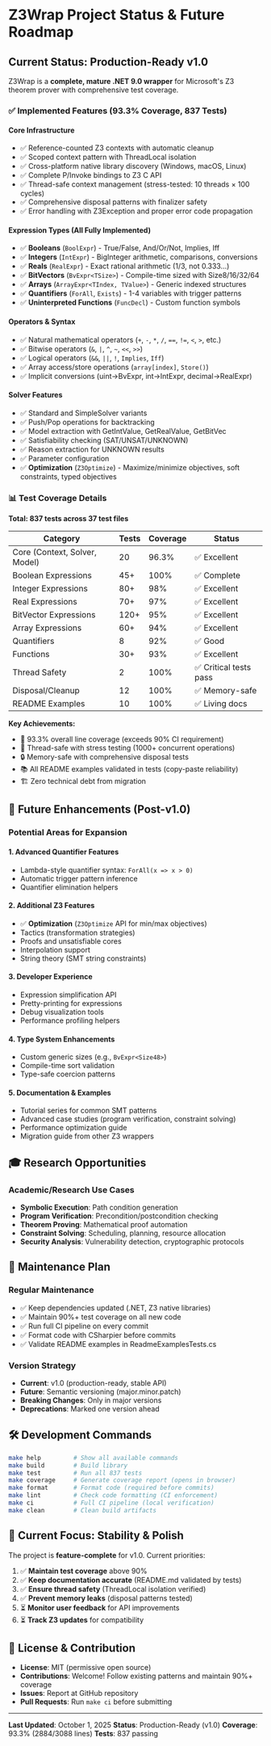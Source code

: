 # Z3Wrap Project Status & Future Roadmap

## Current Status: Production-Ready v1.0

Z3Wrap is a **complete, mature .NET 9.0 wrapper** for Microsoft's Z3 theorem prover with comprehensive test coverage.

### ✅ Implemented Features (93.3% Coverage, 837 Tests)

#### **Core Infrastructure**
- ✅ Reference-counted Z3 contexts with automatic cleanup
- ✅ Scoped context pattern with ThreadLocal isolation
- ✅ Cross-platform native library discovery (Windows, macOS, Linux)
- ✅ Complete P/Invoke bindings to Z3 C API
- ✅ Thread-safe context management (stress-tested: 10 threads × 100 cycles)
- ✅ Comprehensive disposal patterns with finalizer safety
- ✅ Error handling with Z3Exception and proper error code propagation

#### **Expression Types (All Fully Implemented)**
- ✅ **Booleans** (`BoolExpr`) - True/False, And/Or/Not, Implies, Iff
- ✅ **Integers** (`IntExpr`) - BigInteger arithmetic, comparisons, conversions
- ✅ **Reals** (`RealExpr`) - Exact rational arithmetic (1/3, not 0.333...)
- ✅ **BitVectors** (`BvExpr<TSize>`) - Compile-time sized with Size8/16/32/64
- ✅ **Arrays** (`ArrayExpr<TIndex, TValue>`) - Generic indexed structures
- ✅ **Quantifiers** (`ForAll`, `Exists`) - 1-4 variables with trigger patterns
- ✅ **Uninterpreted Functions** (`FuncDecl`) - Custom function symbols

#### **Operators & Syntax**
- ✅ Natural mathematical operators (`+`, `-`, `*`, `/`, `==`, `!=`, `<`, `>`, etc.)
- ✅ Bitwise operators (`&`, `|`, `^`, `~`, `<<`, `>>`)
- ✅ Logical operators (`&&`, `||`, `!`, `Implies`, `Iff`)
- ✅ Array access/store operations (`array[index]`, `Store()`)
- ✅ Implicit conversions (uint→BvExpr, int→IntExpr, decimal→RealExpr)

#### **Solver Features**
- ✅ Standard and SimpleSolver variants
- ✅ Push/Pop operations for backtracking
- ✅ Model extraction with GetIntValue, GetRealValue, GetBitVec
- ✅ Satisfiability checking (SAT/UNSAT/UNKNOWN)
- ✅ Reason extraction for UNKNOWN results
- ✅ Parameter configuration
- ✅ **Optimization** (`Z3Optimize`) - Maximize/minimize objectives, soft constraints, typed objectives

### 📊 Test Coverage Details

**Total: 837 tests across 37 test files**

| Category | Tests | Coverage | Status |
|----------|-------|----------|--------|
| Core (Context, Solver, Model) | 20 | 96.3% | ✅ Excellent |
| Boolean Expressions | 45+ | 100% | ✅ Complete |
| Integer Expressions | 80+ | 98% | ✅ Excellent |
| Real Expressions | 70+ | 97% | ✅ Excellent |
| BitVector Expressions | 120+ | 95% | ✅ Excellent |
| Array Expressions | 60+ | 94% | ✅ Excellent |
| Quantifiers | 8 | 92% | ✅ Good |
| Functions | 30+ | 93% | ✅ Excellent |
| Thread Safety | 2 | 100% | ✅ Critical tests pass |
| Disposal/Cleanup | 12 | 100% | ✅ Memory-safe |
| README Examples | 10 | 100% | ✅ Living docs |

**Key Achievements:**
- 🎯 93.3% overall line coverage (exceeds 90% CI requirement)
- 🧵 Thread-safe with stress testing (1000+ concurrent operations)
- 🔒 Memory-safe with comprehensive disposal tests
- 📚 All README examples validated in tests (copy-paste reliability)
- 🏗️ Zero technical debt from migration

## 🚀 Future Enhancements (Post-v1.0)

### **Potential Areas for Expansion**

#### 1. **Advanced Quantifier Features**
- Lambda-style quantifier syntax: `ForAll(x => x > 0)`
- Automatic trigger pattern inference
- Quantifier elimination helpers

#### 2. **Additional Z3 Features**
- ✅ **Optimization** (`Z3Optimize` API for min/max objectives)
- Tactics (transformation strategies)
- Proofs and unsatisfiable cores
- Interpolation support
- String theory (SMT string constraints)

#### 3. **Developer Experience**
- Expression simplification API
- Pretty-printing for expressions
- Debug visualization tools
- Performance profiling helpers

#### 4. **Type System Enhancements**
- Custom generic sizes (e.g., `BvExpr<Size48>`)
- Compile-time sort validation
- Type-safe coercion patterns

#### 5. **Documentation & Examples**
- Tutorial series for common SMT patterns
- Advanced case studies (program verification, constraint solving)
- Performance optimization guide
- Migration guide from other Z3 wrappers

## 🎓 Research Opportunities

### **Academic/Research Use Cases**
- **Symbolic Execution**: Path condition generation
- **Program Verification**: Precondition/postcondition checking
- **Theorem Proving**: Mathematical proof automation
- **Constraint Solving**: Scheduling, planning, resource allocation
- **Security Analysis**: Vulnerability detection, cryptographic protocols

## 📝 Maintenance Plan

### **Regular Maintenance**
- ✅ Keep dependencies updated (.NET, Z3 native libraries)
- ✅ Maintain 90%+ test coverage on all new code
- ✅ Run full CI pipeline on every commit
- ✅ Format code with CSharpier before commits
- ✅ Validate README examples in ReadmeExamplesTests.cs

### **Version Strategy**
- **Current**: v1.0 (production-ready, stable API)
- **Future**: Semantic versioning (major.minor.patch)
- **Breaking Changes**: Only in major versions
- **Deprecations**: Marked one version ahead

## 🛠️ Development Commands

```bash
make help         # Show all available commands
make build        # Build library
make test         # Run all 837 tests
make coverage     # Generate coverage report (opens in browser)
make format       # Format code (required before commits)
make lint         # Check code formatting (CI enforcement)
make ci           # Full CI pipeline (local verification)
make clean        # Clean build artifacts
```

## 🎯 Current Focus: Stability & Polish

The project is **feature-complete** for v1.0. Current priorities:

1. ✅ **Maintain test coverage** above 90%
2. ✅ **Keep documentation accurate** (README.md validated by tests)
3. ✅ **Ensure thread safety** (ThreadLocal isolation verified)
4. ✅ **Prevent memory leaks** (disposal patterns tested)
5. ⏳ **Monitor user feedback** for API improvements
6. ⏳ **Track Z3 updates** for compatibility

## 📄 License & Contribution

- **License**: MIT (permissive open source)
- **Contributions**: Welcome! Follow existing patterns and maintain 90%+ coverage
- **Issues**: Report at GitHub repository
- **Pull Requests**: Run `make ci` before submitting

---

**Last Updated**: October 1, 2025
**Status**: Production-Ready (v1.0)
**Coverage**: 93.3% (2884/3088 lines)
**Tests**: 837 passing
